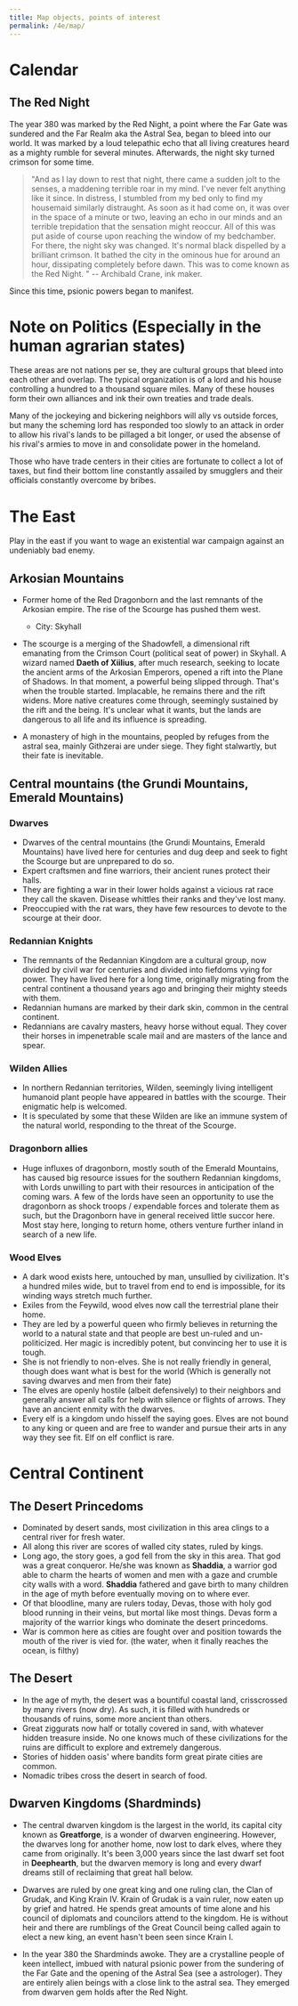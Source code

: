 ```yaml
---
title: Map objects, points of interest
permalink: /4e/map/
---
```

# Calendar

## The Red Night

The year 380 was marked by the Red Night, a point where the Far Gate was sundered and the Far Realm aka the Astral Sea, began to bleed into our world. It was marked by a loud telepathic echo that all living creatures heard as a mighty rumble for several minutes. Afterwards, the night sky turned crimson for some time. 

>    "And as I lay down to rest that night, there came a sudden jolt to the senses, a maddening terrible roar in my mind. I've never felt anything like it since. In distress, I stumbled from my bed only to find my housemaid similarly distraught. As soon as it had come on, it was over in the space of a minute or two, leaving an echo in our minds and an terrible trepidation that the sensation might reoccur. All of this was put aside of course upon reaching the window of my bedchamber. For there, the night sky was changed.  It's normal black dispelled by a brilliant crimson. It bathed the city in the ominous hue for around an hour, dissipating completely before dawn. This was to come known as the Red Night. "
>    -- Archibald Crane, ink maker.

Since this time, psionic powers began to manifest.

# Note on Politics (Especially in the human agrarian states)

These areas are not nations per se, they are cultural groups that bleed into each other and overlap. The typical organization is of a lord and his house controlling a hundred to a thousand square miles. Many of these houses form their own alliances and ink their own treaties and trade deals. 

Many of the jockeying and bickering neighbors will ally vs outside forces, but many the scheming lord has responded too slowly to an attack in order to allow his rival's lands to be pillaged a bit longer, or used the absense of his rival's armies to move in and consolidate power in the homeland.

Those who have trade centers in their cities are fortunate to collect a lot of taxes, but find their bottom line constantly assailed by smugglers and their officials constantly overcome by bribes.

# The East

Play in the east if you want to wage an existential war campaign against an undeniably bad enemy.

## Arkosian Mountains

* Former home of the Red Dragonborn and the last remnants of the Arkosian empire. The rise of the Scourge has pushed them west.   
  * City: Skyhall

* The scourge is a merging of the Shadowfell, a dimensional rift emanating from the Crimson Court (political seat of power) in Skyhall. A wizard named **Daeth of  Xiilius**, after much research, seeking to locate the ancient arms of the Arkosian Emperors, opened a rift into the Plane of Shadows. In that moment, a powerful being slipped through. That's when the trouble started. Implacable, he remains there and the rift widens. More native creatures come through, seemingly sustained by the rift and the being. It's unclear what it wants, but the lands are dangerous to all life and its influence is spreading. 

* A monastery of high in the mountains, peopled by refuges from the astral sea, mainly Githzerai are under siege. They fight stalwartly, but their fate is inevitable. 

## Central mountains (the Grundi Mountains, Emerald Mountains) 

### Dwarves
* Dwarves of the central mountains (the Grundi Mountains, Emerald Mountains) have lived here for centuries and dug deep and seek to fight the Scourge but are unprepared to do so.   
* Expert craftsmen and fine warriors, their ancient runes protect their halls.  
* They are fighting a war in their lower holds against a vicious rat race they call the skaven. Disease whittles their ranks and they've lost many.
* Preoccupied with the rat wars, they have few resources to devote to the scourge at their door.

### Redannian Knights
* The remnants of the Redannian Kingdom are a cultural group, now divided by civil war for centuries and divided into fiefdoms vying for power. They have lived here for a long time, originally migrating from the central continent a thousand years ago and bringing their mighty steeds with them.
* Redannian humans are marked by their dark skin, common in the central continent.  
* Redannians are cavalry masters, heavy horse without equal. They cover their horses in impenetrable scale mail and are masters of the lance and spear.

### Wilden Allies
* In northern Redannian territories, Wilden, seemingly living intelligent humanoid plant people have appeared in battles with the scourge. Their enigmatic help is welcomed.
* It is speculated by some that these Wilden are like an immune system of the natural world, responding to the threat of the Scourge.

### Dragonborn allies
* Huge influxes of dragonborn, mostly south of the Emerald Mountains, has caused big resource issues for the southern Redannian kingdoms, with Lords unwilling to part with their resources in anticipation of the coming wars. A few of the lords have seen an opportunity to use the dragonborn as shock troops / expendable forces and tolerate them as such, but the Dragonborn have in general received little succor here. Most stay here, longing to return home, others venture further inland in search of a new life.

### Wood Elves
* A dark wood exists here, untouched by man, unsullied by civilization. It's a hundred miles wide, but to travel from end to end is impossible, for its winding ways stretch much further. 
* Exiles from the Feywild, wood elves now call the terrestrial plane their home. 
* They are led by a powerful queen who firmly believes in returning the world to a natural state and that people are best un-ruled and un-politicized. Her magic is incredibly potent, but convincing her to use it is tough. 
* She is not friendly to non-elves. She is not really friendly in general, though does want what is best for the world (Which is generally not saving dwarves and men from their fate)
* The elves are openly hostile (albeit defensively) to their neighbors and generally answer all calls for help with silence or flights of arrows. They have an ancient enmity with the dwarves.
* Every elf is a kingdom undo hisself the saying goes. Elves are not bound to any king or queen and are free to wander and pursue their arts in any way they see fit. Elf on elf conflict is rare.

# Central Continent

## The Desert Princedoms
* Dominated by desert sands, most civilization in this area clings to a central river for fresh water. 
* All along this river are scores of walled city states, ruled by kings.  
* Long ago, the story goes, a god fell from the sky in this area. That god was a great conqueror. He/she was known as **Shaddia**, a warrior god able to charm the hearts of women and men with a gaze and crumble city walls with a word. **Shaddia** fathered and gave birth to many children in the age of myth before eventually moving on to where ever.
* Of that bloodline, many are rulers today, Devas, those with holy god blood running in their veins, but mortal like most things. Devas form a majority of the warrior kings who dominate the desert princedoms.
* War is common here as cities are fought over and position towards the mouth of the river is vied for. (the water, when it finally reaches the ocean, is filthy)

## The Desert
* In the age of myth, the desert was a bountiful coastal land, crisscrossed by many rivers (now dry). As such, it is filled with hundreds or thousands of ruins, some more ancient than others. 
* Great ziggurats now half or totally covered in sand, with whatever hidden treasure inside. No one knows much of these civilizations for the ruins are difficult to explore and extremely dangerous.
* Stories of hidden oasis' where bandits form great pirate cities are common.
* Nomadic tribes cross the desert in search of food.

## Dwarven Kingdoms (Shardminds)

* The central dwarven kingdom is the largest in the world, its capital city known as **Greatforge**, is a wonder of dwarven engineering. However, the dwarves long for another home, now lost to dark elves, where they came from originally. It's been 3,000 years since the last dwarf set foot in **Deephearth**, but the dwarven memory is long and every dwarf dreams still of reclaiming that great hall below.

* Dwarves are ruled by one great king and one ruling clan, the Clan of Grudak, and King Krain IV. Krain of Grudak is a vain ruler, now eaten up by grief and hatred. He spends great amounts of time alone and his council of diplomats and councilors attend to the kingdom. He is without heir and there are rumblings of the Great Council being called again to elect a new king, an event hasn't been seen since Krain I.

* In the year 380 the Shardminds awoke. They are a crystalline people of keen intellect, imbued with natural psionic power from the sundering of the Far Gate and the opening of the Astral Sea (see a astrologer). They are entirely alien beings with a close link to the astral sea. They emerged from dwarven gem holds after the Red Night.







